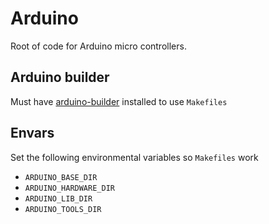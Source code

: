 # Arduino

Root of code for Arduino micro controllers.

## Arduino builder

Must have [arduino-builder](https://github.com/arduino/arduino-builder) installed to use `Makefiles`

## Envars

Set the following environmental variables so `Makefiles` work

- `ARDUINO_BASE_DIR`
- `ARDUINO_HARDWARE_DIR`
- `ARDUINO_LIB_DIR`
- `ARDUINO_TOOLS_DIR`
